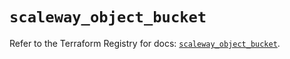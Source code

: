 # `scaleway_object_bucket`

Refer to the Terraform Registry for docs: [`scaleway_object_bucket`](https://registry.terraform.io/providers/scaleway/scaleway/2.42.1/docs/resources/object_bucket).
